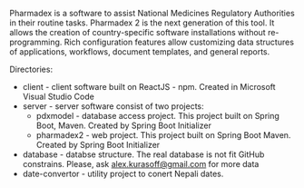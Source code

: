 Pharmadex is a software to assist National Medicines Regulatory Authorities in their routine tasks.
Pharmadex 2 is the next generation of this tool. It allows the creation of country-specific software installations without re-programming. Rich configuration features allow customizing data structures of applications, workflows, document templates, and general reports.

Directories:
* client - client software built on ReactJS - npm.  Created in Microsoft Visual Studio Code
* server - server software consist of two projects:
  * pdxmodel - database access project. This project built on Spring Boot, Maven. Created by Spring Boot Initializer
  * pharmadex2 - web project. This project built on Spring Boot Maven. Created by Spring Boot Initializer 
* database - databse structure. The real database is not fit GitHub constrains. Please, ask alex.kurasoff@gmail.com for more data
* date-convertor - utility project to conert Nepali dates.
